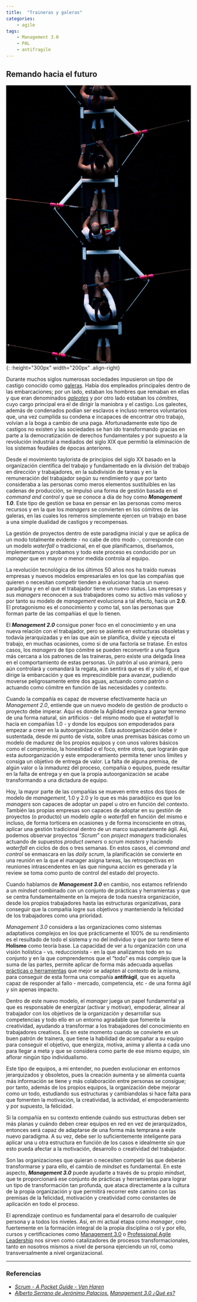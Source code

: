 ```yaml
---
title:  "Traineras y galeras"
categories: 
    - agile
tags:
    - Management 3.0
    - PAL
    - antifragile
---
```


## Remando hacia el futuro 

![Photo by Matteo Vistocco on Unsplash](/assets/images/josh-calabrese-236920-unsplash.jpg){: :height="300px" width="200px" .align-right} 

Durante muchos siglos numerosas sociedades impusieron un tipo de castigo conocido como [galeras](https://es.wikipedia.org/wiki/Galeras_(pena)). Había dos empleados principales dentro de las embarcaciones; por un lado, estaban los hombres que remaban en ellas y que eran denominados [*galeotes*](https://es.wikipedia.org/wiki/Galeote) y por otro lado estaban los *cómitres*, cuyo cargo principal era el de dirigir la maniobra y el castigo. Los galeotes, además de condenados podían ser esclavos e incluso remeros voluntarios que, una vez cumplida su condena e incapaces de encontrar otro trabajo, volvían a la boga a cambio de una paga. Afortunadamente este tipo de castigos no existen y las sociedades se han ido transformando gracias en parte a la democratización de derechos fundamentales y por supuesto a la revolución industrial a mediados del siglo XIX que permitió la eliminación de los sistemas feudales de épocas anteriores.

Desde el movimiento taylorista de principios del siglo XX basado en la organización científica del trabajo y fundamentado en la división del trabajo en dirección y trabajadores, en la subdivisión de tareas y en la remuneración del trabajador según su rendimiento y que por tanto consideraba a las personas como meros elementos sustituibles en las cadenas de producción, se impulsó una forma de gestión basada en el *command and control* y que se conoce a día de hoy como ***Management 1.0***. Este tipo de gestión se basa en pensar en las personas como meros recursos y en la que los *managers* se convierten en los cómitres de las galeras, en las cuales los remeros simplemente ejercen un trabajo en base a una simple dualidad de castigos y recompensas. 

La gestión de proyectos dentro de este paradigma inicial y que se aplica de un modo totalmente evidente - no cabe de otro modo -, corresponde con un modelo *waterfall* o tradicional, en el que planificamos, diseñamos, implementamos y probamos y todo este proceso es conducido por un *manager* que en mayor o menor medida controla al equipo.

La revolución tecnológica de los últimos 50 años nos ha traído nuevas empresas y nuevos modelos empresariales en los que las compañías que quieren o necesitan competir tienden a evolucionar hacia un nuevo paradigma y en el que el trabajador tiene un nuevo status. Las empresas y sus *managers* reconocen a sus trabajadores como su activo más valioso y por tanto su modelo de *management* evoluciona a tal efecto, hacia un **2.0**. El protagonismo es el conocimiento y como tal, son las personas que forman parte de las compañías el que lo tienen. 

El ***Management 2.0*** consigue poner foco en el conocimiento y en una nueva relación con el trabajador, pero se asienta en estructuras obsoletas y todavía jerarquizadas y en las que aún se planifica, divide y ejecuta el trabajo, en muchas ocasiones, como si de una factoría se tratase. En estos casos, los *managers* de tipo cómitre se pueden reconvertir a una figura más cercana a los patrones de las traineras, pero existe una delgada línea en el comportamiento de estas personas. Un patrón al uso animará, pero aún controlará y comandará la regata, aún sentirá que es él y sólo él, el que dirige la embarcación y que es imprescindible para avanzar, pudiendo moverse peligrosamente entre dos aguas, actuando como patrón o actuando como cómitre en función de las necesidades y contexto.

Cuando la compañía es capaz de moverse efectivamente hacia un *Management 2.0*, entiende que un nuevo modelo de gestión de producto o proyecto debe imperar. Aquí es donde la Agilidad empieza a ganar terreno de una forma natural, sin artificios - del mismo modo que el *waterfall* lo hacía en compañías 1.0 - y donde los equipos son empoderados para empezar a creer en la autoorganización. Esta autoorganización debe ir sustentada, desde mi punto de vista, sobre unas premisas básicas como un modelo de madurez de los propios equipos y con unos valores básicos como el compromiso, la honestidad o el foco, entre otros, que lograrán que esta autoorganización y este empoderamiento permita tener unos límites y consiga un objetivo de entrega de valor. La falta de alguna premisa, de algún valor o la inmadurez del proceso, compañía o equipos, puede resultar en la falta de entrega y en que la propia autoorganización se acabe transformando a una dictadura de equipo.

Hoy, la mayor parte de las compañías se mueven entre estos dos tipos de modelo de *management*, 1.0 y 2.0 y lo que es más paradójico es que los *managers* son capaces de adoptar un papel u otro en función del contexto. También las propias empresas son capaces de adoptar en su gestión de proyectos (o producto) un modelo *agile* o *waterfall* en función del mismo e incluso, de forma torticera en ocasiones y de forma inconsciente en otras, aplicar una gestión tradicional dentro de un marco supuestamente ágil. Así, podemos observar proyectos *“Scrum”* con *project managers* tradicionales actuando de supuestos *product owners* o *scrum masters* y haciendo *waterfall* en ciclos de dos o tres semanas. En estos casos, el *command and control* se enmascara en las *daily scrum*, la planificación se convierte en una reunión en la que el manager asigna tareas, las retrospectivas en reuniones intrascendentes en las que ninguna acción es generada y la review se toma como punto de control del estado del proyecto.

Cuando hablamos de ***Management 3.0*** en cambio, nos estamos refiriendo a un *mindset* combinado con un conjunto de prácticas y herramientas y que se centra  fundamentalmente en la mejora de toda nuestra organización, desde los propios trabajadores hasta las estructuras organizativas, para conseguir que la compañía logre sus objetivos y manteniendo la felicidad de los trabajadores como una prioridad. 

*Management 3.0* considera a las organizaciones como sistemas adaptativos complejos en los que prácticamente el 100% de su rendimiento es el resultado de todo el sistema y no del individuo y que por tanto tiene el **Holismo** como teoría base. La capacidad de ver a tu organización con una visión holística - vs. reduccionista - en la que analizamos todo en su conjunto y en la que comprendemos que el “todo” es más complejo que la suma de las partes, permite aplicar de forma más adecuada aquellas [prácticas o herramientas](https://management30.com/practice/) que mejor se adapten al contexto de la misma, para conseguir de esta forma una compañía **antifrágil**, que es aquella capaz de responder al fallo - mercado, competencia, etc - de una forma ágil y sin apenas impacto.

Dentro de este nuevo modelo, el *manager* juega un papel fundamental ya que es responsable de energizar (activar y motivar), empoderar, alinear al trabajador con los objetivos de la organización y desarrollar sus competencias y todo ello en un entorno agradable que fomente la creatividad, ayudando a transformar a los trabajadores del conocimiento en trabajadores creativos. Es en este momento cuando se convierte en un buen patrón de trainera, que tiene la habilidad de acompañar a su equipo para conseguir el objetivo, que energiza, motiva, anima y alienta a cada uno para llegar a meta y que se considera como parte de ese mismo equipo, sin aflorar ningún tipo individualismo.

Este tipo de equipos, a mi entender, no pueden evolucionar en entornos jerarquizados y obsoletos, pues la creación aumenta y se alimenta cuanta más información se tiene y más colaboración entre personas se consigue; por tanto, además de los propios equipos, la organización debe mejorar como un todo, estudiando sus estructuras y cambiandolas si hace falta para que fomenten la motivación, la creatividad, la actividad, el empoderamiento y por supuesto, la felicidad. 

Si la compañía en su contexto entiende cuándo sus estructuras deben ser más planas y cuándo deben crear equipos en red en vez de jerarquizados, entonces será capaz de adaptarse de una forma más temprana a este nuevo paradigma. A su vez, debe ser lo suficientemente inteligente para aplicar una u otra estructura en función de los casos e idealmente sin que esto pueda afectar a la motivación, desarrollo o creatividad del trabajador.

Son las organizaciones que quieran o necesiten competir las que deberán transformarse y para ello, el cambio de *mindset* es fundamental. En este aspecto, ***Management 3.0*** puede ayudarte a través de su propio *mindset*, que te proporcionará ese conjunto de prácticas y herramientas para lograr un tipo de transformación tan profunda, que ataca directamente a la cultura de la propia organización y que permitirá recorrer este camino con las premisas de la felicidad, motivación y creatividad como constantes de aplicación en todo el proceso.

El aprendizaje continuo es fundamental para el desarrollo de cualquier persona y a todos los niveles. Así, en mi actual etapa como *manager*, creo fuertemente en la formación integral de la propia disciplina o rol y por ello, cursos y certificaciones como [Management 3.0](https://management30.com/) o [Professional Agile Leadership](https://www.scrum.org/professional-agile-leadership-certification) nos sirven como catalizadores de procesos transformacionales, tanto en nosotros mismos a nivel de persona ejerciendo un rol, como transversalmente a nivel organizacional.

----

### Referencias

* [*Scrum - A Pocket Guide - Van Haren*](https://www.amazon.es/Scrum-Pocket-Guide-Practice-Publishing-ebook/dp/B00GY6WRTG)
* [*Alberto Serrano de Jerónimo Palacios.*](https://jeronimopalacios.com) [*Management 3.0 ¿Qué es?*](https://jeronimopalacios.com/2018/06/management-3-0-que-es/)